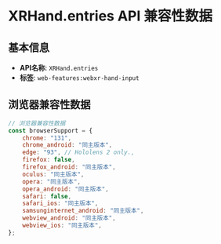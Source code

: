 # XRHand.entries API 兼容性数据

## 基本信息

- **API名称**: `XRHand.entries`
- **标签**: `web-features:webxr-hand-input`

## 浏览器兼容性数据

```javascript
// 浏览器兼容性数据
const browserSupport = {
    chrome: "131",
    chrome_android: "同主版本",
    edge: "93", // Hololens 2 only.,
    firefox: false,
    firefox_android: "同主版本",
    oculus: "同主版本",
    opera: "同主版本",
    opera_android: "同主版本",
    safari: false,
    safari_ios: "同主版本",
    samsunginternet_android: "同主版本",
    webview_android: "同主版本",
    webview_ios: "同主版本",
};

```

